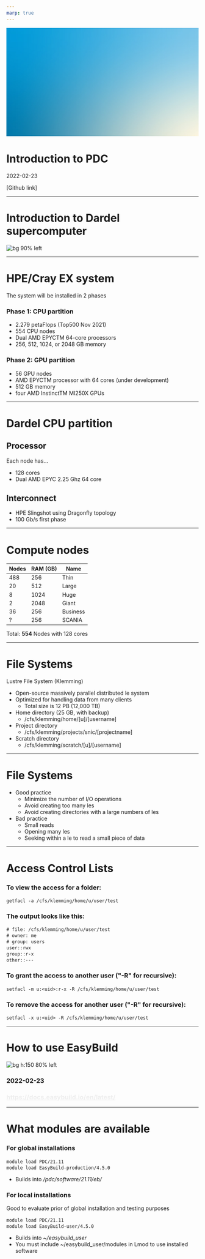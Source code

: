 ```yaml
---
marp: true
---
```


![bg](./assets/gradient.jpg)

# <!--fit--> Introduction to PDC

2022-02-23

[Github link]

<style scoped>a { color: #eee; }</style>

<!-- This is presenter note. You can write down notes through HTML comment. -->

---

<!-- paginate: true -->

# Introduction to Dardel supercomputer
![bg 90% left](https://www.pdc.kth.se/polopoly_fs/1.1053343.1614296818!/image/3D%20marketing%201%20row%20cropped%201000pW%20300ppi.jpg)

---

# HPE/Cray EX system

The system will be installed in 2 phases

### Phase 1: CPU partition

* 2.279 petaFlops (Top500 Nov 2021)
* 554 CPU nodes
* Dual AMD EPYCTM 64-core processors
* 256, 512, 1024, or 2048 GB memory

### Phase 2: GPU partition

* 56 GPU nodes
* AMD EPYCTM processor with 64 cores (under development)
* 512 GB memory
* four AMD InstinctTM MI250X GPUs

---

# Dardel CPU partition

## Processor

Each node has...

* 128 cores
* Dual AMD EPYC 2.25 Ghz 64 core

## Interconnect

* HPE Slingshot using Dragonfly topology
* 100 Gb/s first phase

---

# Compute nodes

| Nodes | RAM (GB) | Name |
| --- | --- | --- |
| 488 | 256 | Thin |
| 20 | 512 | Large |
| 8 | 1024 | Huge |
| 2 | 2048 | Giant |
| 36 | 256 | Business |
| ? | 256 | SCANIA |

Total: **554** Nodes with 128 cores

---

# File Systems

Lustre File System (Klemming)

* Open-source massively parallel distributed le system
* Optimized for handling data from many clients
  - Total size is 12 PB (12,000 TB)
* Home directory (25 GB, with backup)
  - /cfs/klemming/home/[u]/[username]
* Project directory
  - /cfs/klemming/projects/snic/[projectname]
* Scratch directory
  - /cfs/klemming/scratch/[u]/[username]

---

# File Systems

* Good practice
  - Minimize the number of I/O operations
  - Avoid creating too many les
  - Avoid creating directories with a large numbers of les
* Bad practice
  - Small reads
  - Opening many les
  - Seeking within a le to read a small piece of data

---

# Access Control Lists

### To view the access for a folder:
```
getfacl -a /cfs/klemming/home/u/user/test
```
### The output looks like this:
```
# file: /cfs/klemming/home/u/user/test
# owner: me
# group: users
user::rwx
group::r-x
other::---
```
### To grant the access to another user ("-R" for recursive):
```
setfacl -m u:<uid>:r-x -R /cfs/klemming/home/u/user/test
```
### To remove the access for another user ("-R" for recursive):
```
setfacl -x u:<uid> -R /cfs/klemming/home/u/user/test
```

---

# How to use EasyBuild
![bg h:150 80% left](https://docs.easybuild.io/en/latest/_static/easybuild_logo_alpha.png)
### 2022-02-23

### https://docs.easybuild.io/en/latest/

---

# What modules are available

### For global installations
```
module load PDC/21.11
module load EasyBuild-production/4.5.0
```
* Builds into */pdc/software/21.11/eb/*

### For local installations
Good to evaluate prior of global installation and testing purposes
```
module load PDC/21.11
module load EasyBuild-user/4.5.0
```
* Builds into *~/easybuild_user*
* You must include ~/easybuild_user/modules in Lmod to use installed software
